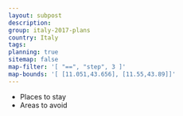 ```yaml
---
layout: subpost
description: 
group: italy-2017-plans
country: Italy
tags: 
planning: true
sitemap: false
map-filter: '[ "==", "step", 3 ]'
map-bounds: '[ [11.051,43.656], [11.55,43.89]]'
---
```


- Places to stay
- Areas to avoid
